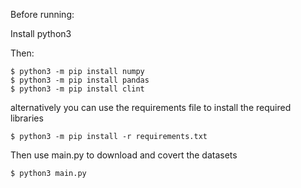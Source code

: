 Before running:

Install python3

Then:

```
$ python3 -m pip install numpy
$ python3 -m pip install pandas
$ python3 -m pip install clint
```

alternatively you can use the requirements file to install the required libraries

```
$ python3 -m pip install -r requirements.txt
```

Then use main.py to download and covert the datasets

```
$ python3 main.py
```
